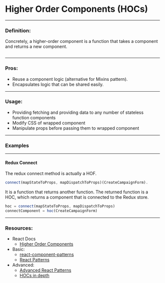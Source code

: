 # Higher Order Components (HOCs)

---

### Definition:
Concretely, a higher-order component is a function that takes a component and returns a new component.

```javascript


```

---

### Pros:
* Reuse a component logic (alternative for Mixins pattern).
* Encapsulates logic that can be shared easily.

---

### Usage:
* Providing fetching and providing data to any number of stateless function components
* Modify CSS of wrapped component
* Manipulate props before passing them to wrapped component

---

### Examples

---

#### Redux Connect

The redux connect method is actually a HOF.
```javascript
connect(mapStateToProps, mapDispatchToProps)(CreateCampaignForm).
```

It is a function that returns another function.
The returned function is a HOC, which returns a component that is connected to the Redux store.
```javascript
hoc = connect(mapStateToProps, mapDispatchToProps)
connectComponent = hoc(CreateCampaignForm)
```

---

### Resources:
* React Docs
    - [Higher Order Components](https://reactjs.org/docs/higher-order-components.html)
* Basic:
    - [react-component-patterns](https://levelup.gitconnected.com/react-component-patterns-ab1f09be2c82)
    - [React Patterns](https://github.com/chantastic/reactpatterns.com#higher-order-component)
* Advanced:
    - [Advanced React Patterns](https://medium.com/@jonatan_salas/advanced-react-patterns-lets-talk-about-render-props-function-as-child-and-hocs-c0cc4b5d6797)
    - [HOCs in depth](https://medium.com/@franleplant/react-higher-order-components-in-depth-cf9032ee6c3e)
